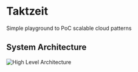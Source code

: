 # Taktzeit

Simple playground to PoC scalable cloud patterns

## System Architecture

![High Level Architecture](https://mermaid.ink/svg/eyJjb2RlIjoiZ3JhcGggTFJcbkEoW0luZ3Jlc3NdKSAgLS0-fG5naW54fCBCKENsaWVudClcbkIgLS0-fHByb3h5fCBDe0FQSX1cbkMgLS0-IEdcbkdbW1JlZGlzXV0gLS4tPiB8Zmlib25hY2NpIHJlc3VsdHN8Q1xuQyAtLT4gSVsoUG9zdGdyZXMpXVxuSSAtLi0-IHxpbnRlZ2Vyc3xDXG5DIC0tPiBIW1tSYWJiaXRNUV1dXG5IIC0tPkQoV29ya2VyIDEpXG5EIC0tPiBHXG5IIC0tPkUoV29ya2VyIG4tMSlcbkUgLS0-IEdcbkggLS0-RihXb3JrZXIgbilcbkYgLS0-IEciLCJtZXJtYWlkIjp7InRoZW1lIjoiZGVmYXVsdCJ9LCJ1cGRhdGVFZGl0b3IiOmZhbHNlfQ)
